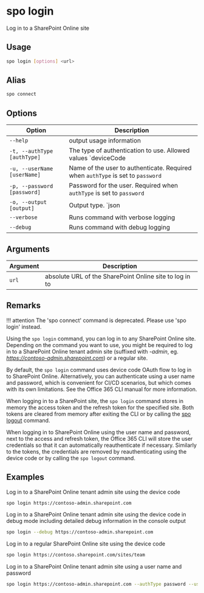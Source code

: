 # spo login

Log in to a SharePoint Online site

## Usage

```sh
spo login [options] <url>
```

## Alias

```sh
spo connect
```

## Options

Option|Description
------|-----------
`--help`|output usage information
`-t, --authType [authType]`|The type of authentication to use. Allowed values `deviceCode|password`. Default `deviceCode`
`-u, --userName [userName]`|Name of the user to authenticate. Required when `authType` is set to `password`
`-p, --password [password]`|Password for the user. Required when `authType` is set to `password`
`-o, --output [output]`|Output type. `json|text`. Default `text`
`--verbose`|Runs command with verbose logging
`--debug`|Runs command with debug logging

## Arguments

Argument|Description
--------|-----------
`url`|absolute URL of the SharePoint Online site to log in to

## Remarks

!!! attention
    The 'spo connect' command is deprecated. Please use 'spo login' instead.

Using the `spo login` command, you can log in to any SharePoint Online site. Depending on the command you want to use, you might be required to log in to a SharePoint Online tenant admin site (suffixed with _-admin_, eg. _https://contoso-admin.sharepoint.com_) or a regular site.

By default, the `spo login` command uses device code OAuth flow to log in to SharePoint Online. Alternatively, you can authenticate using a user name and password, which is convenient for CI/CD scenarios, but which comes with its own limitations. See the Office 365 CLI manual for more information.

When logging in to a SharePoint site, the `spo login` command stores in memory the access token and the refresh token for the specified site. Both tokens are cleared from memory after exiting the CLI or by calling the [spo logout](logout.md) command.

When logging in to SharePoint Online using the user name and password, next to the access and refresh token, the Office 365 CLI will store the user credentials so that it can automatically reauthenticate if necessary. Similarly to the tokens, the credentials are removed by reauthenticating using the device code or by calling the `spo logout` command.

## Examples

Log in to a SharePoint Online tenant admin site using the device code

```sh
spo login https://contoso-admin.sharepoint.com
```

Log in to a SharePoint Online tenant admin site using the device code in debug mode including detailed debug information in the console output

```sh
spo login --debug https://contoso-admin.sharepoint.com
```

Log in to a regular SharePoint Online site using the device code

```sh
spo login https://contoso.sharepoint.com/sites/team
```

Log in to a SharePoint Online tenant admin site using a user name and password

```sh
spo login https://contoso-admin.sharepoint.com --authType password --userName user@contoso.com --password pass@word1
```